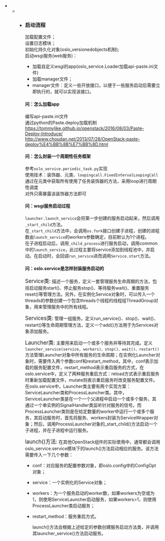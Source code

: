 * * * ### 启动流程
      加载配置文件；  
      设置日志模块；  
      初始化持久化对象(oslo_versionedobjects机制);  
      启动wsgi服务(web服务)：
      * 加载自定义wsgi的app(oslo_service.Loader加载api-paste.ini文件)
      * 加载manager文件；
      * manager文件：定义一些开放接口，以便于一些服务启动后需要立即执行的，就可以实现该接口。  

      #### 问：怎么加载app
      编写api-paste.ini文件  
      通过python的Paste.deploy加载机制  
      https://tommylike.github.io/openstack/2016/08/03/Paste-Deploy-Introduce/  
      http://www.choudan.net/2013/07/28/OpenStack-paste-deploy%E4%BB%8B%E7%BB%8D.html

      #### 问：怎么封装一个周期性任务框架
      参考`oslo_service.periodic_task.py`实现  
      使用技术：装饰器、元类、`loopingcall.FixedIntervalLoopingCall`  
      通过在元类中获取所有使用了任务装饰器的方法，采用loop进行周期性调度  
      对外只需暴露该装饰器方法即可

      #### 问：wsgi服务启动过程
      `launcher.launch_service`会将第一步创建的服务启动起来，然后调用`_start_child`方法。  
      在`_start_child`方法中，会调用`os.fork`接口创建子进程，创建的进程数由`launch_service`的workers参数确定，目前默认为1个进程。  
      在子进程启动后，调用`_child_process`进行服务启动，调用common中的`launch_service`，此过程主要将service添加到线程池中，并启动。在启动时，会回调`run_service`进而调用`Service.start`方法。

      #### 问：oslo.service是怎样封装服务启动的
      <big>Service类:</big> 描述一个服务，定义一套管理服务生命周期的方法，包括启动服务start()、停止服务stop()、等待服务wait()、重置服务reset()等管理方法。另外，在实例化Service对象时，可以传入一个threads的参数创建一个包含threads个线程的线程组ThreadGroup对象，用来管理服务中的所有线程。
      
      <big>Services类:</big> 管理一组服务。定义run_service()、stop()、wait()、restart()等生命周期管理方法，定义一个add()方法用于为Services对象添加服务。
      
      <big>Launcher类:</big> 主要用来启动一个或多个服务并等待其完成。定义`launcher_service(service, workers)、stop()、wait()、restart()`方法管理Launcher对象中所有服务的生命周期；在实例化Launcher对象时，需要传入两个参数conf和restart_method，其中，conf表示加载的服务配置文件，restart_method表示重启服务的方式，在oslo.service中，定义了两种服务重启方式：reload方式表示重启服务时重新加载配置文件，mutate则表示重启服务时改变服务配置文件。
      在oslo.service中，Launcher类主要有两个实现方案：ServiceLauncher类和ProcessLauncher类。其中，ServiceLauncher类是在一个一个父进程中启动一个或多个服务，其通过一个单实例的SignalHandler类监听针对服务的信号。而ProcessLauncher类则是在给定数量的worker中运行一个或多个服务，其启动服务时，首先将服务、workers封装为ServiceWrapper对象；然后，调用ProcessLauncher对象的_start_child()方法启动一个子进程，并在子进程中运行服务。
      
      <big>launch()方法:</big> 在其他OpenStack组件的实际使用中，通常都会调用oslo_service.service模块下的launch()方法启动相应的服务。该方法需要传入一下几个参数：
      * conf：对应服务的配置参数对象，即oslo.config中的ConfigOpt对象；
      * service：一个实例化的Service对象；
      * workers：为一个服务启动的worker数，如果workers为空或为1，则使用ServiceLauncher启动服务，如果workers>1，则使用ProcessLauncher类启动服务；
      * restart_method：服务重启方式。
      
        launch()方法会根据上述给定的参数创建服务启动方法类，并调用其launcher_service()方法启动服务。
